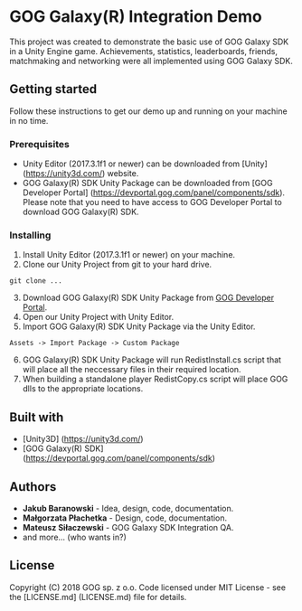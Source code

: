 # GOG Galaxy(R) Integration Demo

This project was created to demonstrate the basic use of GOG Galaxy SDK in a Unity Engine game. Achievements, statistics, leaderboards, friends, matchmaking and networking were all implemented using GOG Galaxy SDK.

## Getting started

Follow these instructions to get our demo up and running on your machine in no time.

### Prerequisites

* Unity Editor (2017.3.1f1 or newer) can be downloaded from [Unity] (https://unity3d.com/) website.
* GOG Galaxy(R) SDK Unity Package can be downloaded from [GOG Developer Portal] (https://devportal.gog.com/panel/components/sdk). Please note that you need to have access to GOG Developer Portal to download GOG Galaxy(R) SDK.

### Installing

1. Install Unity Editor (2017.3.1f1 or newer) on your machine.
2. Clone our Unity Project from git to your hard drive.
```
git clone ...
```
3. Download GOG Galaxy(R) SDK Unity Package from [GOG Developer Portal](https://devportal.gog.com/panel/components/sdk).
4. Open our Unity Project with Unity Editor.
5. Import GOG Galaxy(R) SDK Unity Package via the Unity Editor. 
```
Assets -> Import Package -> Custom Package
```
6. GOG Galaxy(R) SDK Unity Package will run RedistInstall.cs script that will place all the neccessary files in their required location.
7. When building a standalone player RedistCopy.cs script will place GOG dlls to the appropriate locations.

## Built with

* [Unity3D] (https://unity3d.com/)
* [GOG Galaxy(R) SDK] (https://devportal.gog.com/panel/components/sdk)

## Authors

* **Jakub Baranowski** - Idea, design, code, documentation.
* **Małgorzata Płachetka** - Design, code, documentation.
* **Mateusz Siłaczewski** - GOG Galaxy SDK Integration QA.
* and more... (who wants in?)

## License

Copyright (C) 2018 GOG sp. z o.o. Code licensed under MIT License - see the [LICENSE.md] (LICENSE.md) file for details.